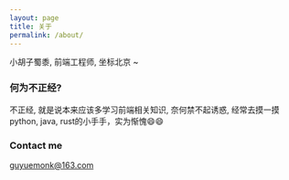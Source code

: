 ```yaml
---
layout: page
title: 关于
permalink: /about/
---
```


小胡子蜀黍, 前端工程师, 坐标北京 ~

### 何为不正经?

不正经, 就是说本来应该多学习前端相关知识, 奈何禁不起诱惑, 经常去摸一摸python, java, rust的小手手，实为惭愧😄😄

### Contact me

[guyuemonk@163.com](mailto:email@domain.com)

